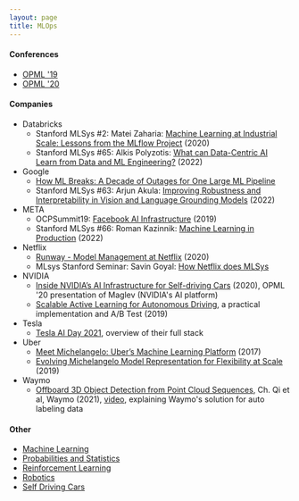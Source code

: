 ```yaml
---
layout: page
title: MLOps
---
```

#### Conferences
* [OPML '19](https://www.usenix.org/conference/opml19)
* [OPML '20](https://www.usenix.org/conference/opml20)

#### Companies
* Databricks
  * Stanford MLSys #2: Matei Zaharia: [Machine Learning at Industrial Scale: Lessons from the MLflow Project](https://www.youtube.com/watch?v=nCQ9WqXPIS4&list=PLSrTvUm384I9PV10koj_cqit9OfbJXEkq&index=3) (2020)
  * Stanford MLSys #65: Alkis Polyzotis: [What can Data-Centric AI Learn from Data and ML Engineering?](https://www.youtube.com/watch?v=cqDgxP8DcJA) (2022)
* Google
  * [How ML Breaks: A Decade of Outages for One Large ML Pipeline](https://www.usenix.org/conference/opml20/presentation/papasian)
  * Stanford MLSys #63: Arjun Akula: [Improving Robustness and Interpretability in Vision and Language Grounding Models](https://www.youtube.com/watch?v=zKKSXQvdCyE) (2022)
* META
  * OCPSummit19: [Facebook AI Infrastructure](https://www.youtube.com/watch?v=MYlCesArTWk) (2019)
  * Stanford MLSys #66: Roman Kazinnik: [Machine Learning in Production](https://www.youtube.com/watch?v=eNWeFccrouI) (2022)
* Netflix
  * [Runway - Model Management at Netflix](https://www.usenix.org/conference/opml20/presentation/cepoi) (2020)
  * MLsys Stanford Seminar: Savin Goyal: [How Netflix does MLSys](https://www.youtube.com/watch?v=wassHqe_Clg)
* NVIDIA
  * [Inside NVIDIA’s AI Infrastructure for Self-driving Cars](https://www.usenix.org/conference/opml20/presentation/farabet) (2020), OPML '20 presentation of Maglev (NVIDIA's AI platform)
  * [Scalable Active Learning for Autonomous Driving](https://medium.com/nvidia-ai/scalable-active-learning-for-autonomous-driving-a-practical-implementation-and-a-b-test-4d315ed04b5f), a practical implementation and A/B Test (2019)
* Tesla
  * [Tesla AI Day 2021](https://www.youtube.com/watch?v=fdtC1AxFNkk), overview of their full stack
* Uber
  * [Meet Michelangelo: Uber’s Machine Learning Platform](https://eng.uber.com/michelangelo-machine-learning-platform/) (2017)
  * [Evolving Michelangelo Model Representation for Flexibility at Scale](https://eng.uber.com/michelangelo-machine-learning-model-representation/) (2019)  
* Waymo
  * [Offboard 3D Object Detection from Point Cloud Sequences](https://arxiv.org/pdf/2103.05073.pdf), Ch. Qi et al, Waymo (2021), [video](https://www.youtube.com/watch), explaining Waymo's solution for auto labeling data

#### Other
* [Machine Learning](machine_learning.md)
* [Probabilities and Statistics](probabilities_and_statistics.md)
* [Reinforcement Learning](reinforcement_learning.md)
* [Robotics](robotics.md)
* [Self Driving Cars](self_driving_cars.md)
